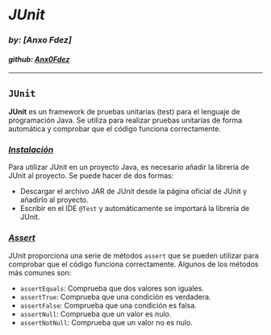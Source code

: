  # ***JUnit***
### *by: [Anxo Fdez]*
#### *github: [Anx0Fdez](https://github.com/Anx0Fdez)*

---
## `JUnit`
**JUnit** es un framework de pruebas unitarias (test) para el lenguaje de programación Java. Se utiliza para realizar pruebas unitarias de forma automática y comprobar que el código funciona correctamente.

### ***<u>Instalación</u>***
Para utilizar JUnit en un proyecto Java, es necesario añadir la librería de JUnit al proyecto. Se puede hacer de dos formas:
- Descargar el archivo JAR de JUnit desde la página oficial de JUnit y añadirlo al proyecto.
- Escribir en el IDE `@Test` y automáticamente se importará la librería de JUnit.

### ***<u>Assert</u>***
JUnit proporciona una serie de métodos `assert` que se pueden utilizar para comprobar que el código funciona correctamente. Algunos de los métodos más comunes son:

- `assertEquals`: Comprueba que dos valores son iguales.
- `assertTrue`: Comprueba que una condición es verdadera.
- `assertFalse`: Comprueba que una condición es falsa.
- `assertNull`: Comprueba que un valor es nulo.
- `assertNotNull`: Comprueba que un valor no es nulo.
